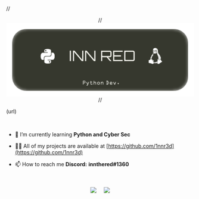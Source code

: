 //<p align="center">
    //<a><img align="center" src="https://github.com/1nnr3d/1nnr3d/blob/master/img.png"/></a>
//</p>(url)

&nbsp;

- 🌱 I’m currently learning **Python and Cyber Sec**

- 👨‍💻 All of my projects are available at [https://github.com/1nnr3d](https://github.com/1nnr3d)

- 📫 How to reach me **Discord:** **innthered#1360**

&nbsp;

<p align="center">
    <a><img align="center" src="https://github-readme-stats.vercel.app/api?username=1nnr3d&count_private=true&show_icons=true&theme=vue"/></a>
    &nbsp;
    &nbsp;
    <a><img align="center" src="https://github-readme-stats.vercel.app/api/top-langs/?username=1nnr3d&theme=vue&hide=tex"/></a>
</p>
